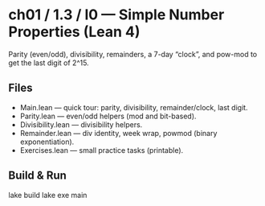 # ch01 / 1.3 / l0 — Simple Number Properties (Lean 4)

Parity (even/odd), divisibility, remainders, a 7-day “clock”, and pow-mod to get the last digit of 2^15.

## Files
- Main.lean — quick tour: parity, divisibility, remainder/clock, last digit.
- Parity.lean — even/odd helpers (mod and bit-based).
- Divisibility.lean — divisibility helpers.
- Remainder.lean — div identity, week wrap, powmod (binary exponentiation).
- Exercises.lean — small practice tasks (printable).

## Build & Run
lake build
lake exe main
